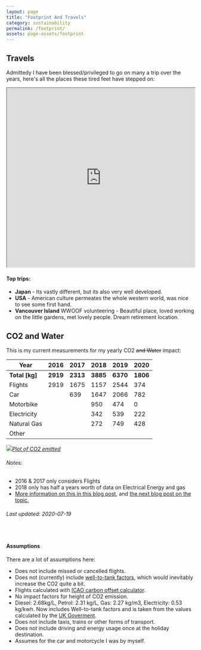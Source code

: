```yaml
---
layout: page
title: "Footprint And Travels"
category: sustainability
permalink: /footprint/
assets: page-assets/footprint
---
```

## Travels
Admittedy I have been blessed/privileged to go on many a trip over the years, here's all the places these tired feet have stepped on:

<iframe src="https://www.google.com/maps/d/embed?mid=1PS6Tsr0LS8pWwWQLFZmX4Il0MmSxpyq1" width="100%" height="480"></iframe><br>

#### Top trips:
- **Japan** - Its vastly different, but its also very well developed.
- **USA** - American culture permeates the whole western world, was nice to see some first hand.
- **Vancouver Island** WWOOF volunteering - Beautiful place, loved working on the little gardens, met lovely people. Dream retirement location.

## CO2 and Water
This is my current measurements for my yearly CO2 ~~and Water~~ impact:

| Year        	| 2016   	| 2017   	| 2018   	| 2019   	| 2020   	|
|-------------	|--------	|--------	|--------	|--------	|--------	|
| **Total [kg]**| **2919**| **2313**| **3885**| **6370**| **1806**|
| Flights     	| 2919 	  |  1675	  | 1157 	  | 2544  	|374  	  |
| Car         	|        	|  639 	  | 1647	  | 2066  	|782  	  |
| Motorbike   	|        	|        	| 950  	  | 474   	|0  	    |
| Electricity 	|        	|        	| 342  	  | 539  	  |222  	  |
| Natural Gas 	|        	|        	| 272     | 749  	  |428  	  |
| Other       	|        	|        	|        	|        	|  	      |


[![]({{site.url}}/{{page.assets}}/co2.png)*Plot of CO2 emitted*]({{site.url}}/{{page.assets}}/co2.png)

###### Notes:
  - 2016 & 2017 only considers Flights
  - 2018 only has half a years worth of data on Electrical Energy and gas
  - [More information on this in this blog post,]({{site.url}}/2019/04/22/co2-tracking/) and [the next blog post on the topic.]({{site.url}}/2019/10/16/co2-update/)

###### Last updated: 2020-07-19
<br>

#### Assumptions
There are a lot of assumptions here:
 - Does not include missed or cancelled flights.
 - Does not (currently) include [well-to-tank factors](https://www.lowcvp.org.uk/Hubs/leb/TestingandAccreditation/WTTFactors.htm), which would inevitably increase the CO2 quite a bit.
 - Flights calculated with [ICAO carbon offset calculator](https://www.icao.int/environmental-protection/Carbonoffset/Pages/default.aspx).
 - No impact factors for height of CO2 emission.
 - Diesel:	2.68kg/L, Petrol:	2.31	kg/L, Gas:	2.27	kg/m3, Electricity:	0.53	kg/kwh. Now includes Well-to-tank factors and is taken from the values calculated by the [UK Goverment](https://www.gov.uk/government/publications/greenhouse-gas-reporting-conversion-factors-2019).
 - Does not include taxis, trains or other forms of transport.
 - Does not include driving and energy usage once at the holiday destination.
 - Assumes for the car and motorcycle I was by myself.
